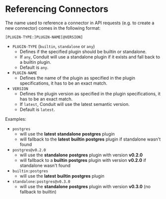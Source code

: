# Referencing Connectors

The name used to reference a connector in API requests (e.g. to create a new connector) comes in the following format:

`[PLUGIN-TYPE:]PLUGIN-NAME[@VERSION]`

* `PLUGIN-TYPE` (`builtin`, `standalone` or `any`)
  * Defines if the specified plugin should be builtin or standalone.
  * If `any`, Conduit will use a standalone plugin if it exists and fall back to a builtin plugin.
  * Default is `any`.
* `PLUGIN-NAME`
  * Defines the name of the plugin as specified in the plugin specifications, it has to be an exact match.
* `VERSION`
  * Defines the plugin version as specified in the plugin specifications, it has to be an exact match.
  * If `latest`, Conduit will use the latest semantic version.
  * Default is `latest`.

Examples:

* `postgres`
  * will use the **latest** **standalone** **postgres** plugin
  * will fallback to the **latest** **builtin** **postgres** plugin if standalone wasn't found
* `postgres@v0.2.0`
  * will use the **standalone** **postgres** plugin with version **v0.2.0**
  * will fallback to a **builtin** **postgres** plugin with version **v0.2.0** if standalone wasn't found
* `builtin:postgres`
  * will use the **latest** **builtin** **postgres** plugin
* `standalone:postgres@v0.3.0`
  * will use the **standalone** **postgres** plugin with version **v0.3.0** (no fallback to builtin)
